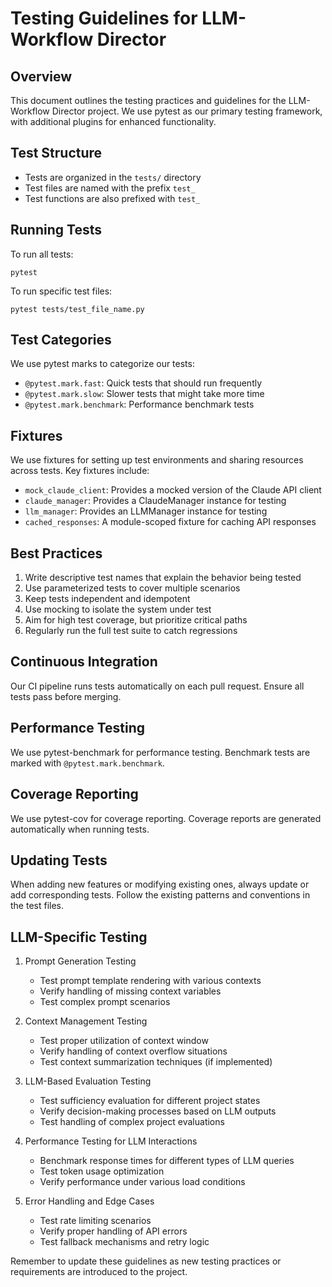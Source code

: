 # Testing Guidelines for LLM-Workflow Director

## Overview
This document outlines the testing practices and guidelines for the LLM-Workflow Director project. We use pytest as our primary testing framework, with additional plugins for enhanced functionality.

## Test Structure
- Tests are organized in the `tests/` directory
- Test files are named with the prefix `test_`
- Test functions are also prefixed with `test_`

## Running Tests
To run all tests:
```
pytest
```

To run specific test files:
```
pytest tests/test_file_name.py
```

## Test Categories
We use pytest marks to categorize our tests:
- `@pytest.mark.fast`: Quick tests that should run frequently
- `@pytest.mark.slow`: Slower tests that might take more time
- `@pytest.mark.benchmark`: Performance benchmark tests

## Fixtures
We use fixtures for setting up test environments and sharing resources across tests. Key fixtures include:
- `mock_claude_client`: Provides a mocked version of the Claude API client
- `claude_manager`: Provides a ClaudeManager instance for testing
- `llm_manager`: Provides an LLMManager instance for testing
- `cached_responses`: A module-scoped fixture for caching API responses

## Best Practices
1. Write descriptive test names that explain the behavior being tested
2. Use parameterized tests to cover multiple scenarios
3. Keep tests independent and idempotent
4. Use mocking to isolate the system under test
5. Aim for high test coverage, but prioritize critical paths
6. Regularly run the full test suite to catch regressions

## Continuous Integration
Our CI pipeline runs tests automatically on each pull request. Ensure all tests pass before merging.

## Performance Testing
We use pytest-benchmark for performance testing. Benchmark tests are marked with `@pytest.mark.benchmark`.

## Coverage Reporting
We use pytest-cov for coverage reporting. Coverage reports are generated automatically when running tests.

## Updating Tests
When adding new features or modifying existing ones, always update or add corresponding tests. Follow the existing patterns and conventions in the test files.

## LLM-Specific Testing
1. Prompt Generation Testing
   - Test prompt template rendering with various contexts
   - Verify handling of missing context variables
   - Test complex prompt scenarios

2. Context Management Testing
   - Test proper utilization of context window
   - Verify handling of context overflow situations
   - Test context summarization techniques (if implemented)

3. LLM-Based Evaluation Testing
   - Test sufficiency evaluation for different project states
   - Verify decision-making processes based on LLM outputs
   - Test handling of complex project evaluations

4. Performance Testing for LLM Interactions
   - Benchmark response times for different types of LLM queries
   - Test token usage optimization
   - Verify performance under various load conditions

5. Error Handling and Edge Cases
   - Test rate limiting scenarios
   - Verify proper handling of API errors
   - Test fallback mechanisms and retry logic

Remember to update these guidelines as new testing practices or requirements are introduced to the project.

